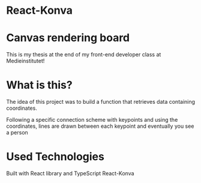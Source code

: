 # React-Konva

# Canvas rendering board 
This is my thesis at the end of my front-end developer class at Medieinstitutet!

# What is this?

The idea of this project was to build a function that retrieves data containing coordinates. 

Following a specific connection scheme with keypoints and using the coordinates, lines are drawn between each keypoint and eventually you see a person

# Used Technologies
Built with React library and TypeScript
React-Konva 

